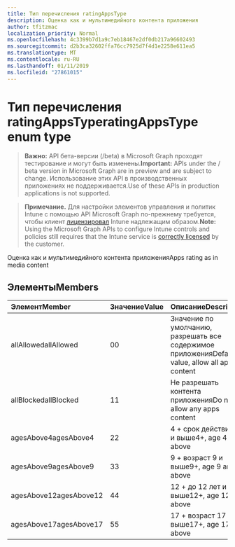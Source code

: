 ```yaml
---
title: Тип перечисления ratingAppsType
description: Оценка как и мультимедийного контента приложения
author: tfitzmac
localization_priority: Normal
ms.openlocfilehash: 4c3399b7d1a9c7eb18467e2df0db217a96602493
ms.sourcegitcommit: d2b3ca32602ffa76cc7925d7f4d1e2258e611ea5
ms.translationtype: MT
ms.contentlocale: ru-RU
ms.lasthandoff: 01/11/2019
ms.locfileid: "27861015"
---
```

# <a name="ratingappstype-enum-type"></a><span data-ttu-id="d910c-103">Тип перечисления ratingAppsType</span><span class="sxs-lookup"><span data-stu-id="d910c-103">ratingAppsType enum type</span></span>

> <span data-ttu-id="d910c-104">**Важно:** API бета-версии (/beta) в Microsoft Graph проходят тестирование и могут быть изменены.</span><span class="sxs-lookup"><span data-stu-id="d910c-104">**Important:** APIs under the / beta version in Microsoft Graph are in preview and are subject to change.</span></span> <span data-ttu-id="d910c-105">Использование этих API в производственных приложениях не поддерживается.</span><span class="sxs-lookup"><span data-stu-id="d910c-105">Use of these APIs in production applications is not supported.</span></span>

> <span data-ttu-id="d910c-106">**Примечание.** Для настройки элементов управления и политик Intune с помощью API Microsoft Graph по-прежнему требуется, чтобы клиент [лицензировал](https://go.microsoft.com/fwlink/?linkid=839381) Intune надлежащим образом.</span><span class="sxs-lookup"><span data-stu-id="d910c-106">**Note:** Using the Microsoft Graph APIs to configure Intune controls and policies still requires that the Intune service is [correctly licensed](https://go.microsoft.com/fwlink/?linkid=839381) by the customer.</span></span>

<span data-ttu-id="d910c-107">Оценка как и мультимедийного контента приложения</span><span class="sxs-lookup"><span data-stu-id="d910c-107">Apps rating as in media content</span></span>
## <a name="members"></a><span data-ttu-id="d910c-108">Элементы</span><span class="sxs-lookup"><span data-stu-id="d910c-108">Members</span></span>
|<span data-ttu-id="d910c-109">Элемент</span><span class="sxs-lookup"><span data-stu-id="d910c-109">Member</span></span>|<span data-ttu-id="d910c-110">Значение</span><span class="sxs-lookup"><span data-stu-id="d910c-110">Value</span></span>|<span data-ttu-id="d910c-111">Описание</span><span class="sxs-lookup"><span data-stu-id="d910c-111">Description</span></span>|
|:---|:---|:---|
|<span data-ttu-id="d910c-112">allAllowed</span><span class="sxs-lookup"><span data-stu-id="d910c-112">allAllowed</span></span>|<span data-ttu-id="d910c-113">0</span><span class="sxs-lookup"><span data-stu-id="d910c-113">0</span></span>|<span data-ttu-id="d910c-114">Значение по умолчанию, разрешать все содержимое приложения</span><span class="sxs-lookup"><span data-stu-id="d910c-114">Default value, allow all apps content</span></span>|
|<span data-ttu-id="d910c-115">allBlocked</span><span class="sxs-lookup"><span data-stu-id="d910c-115">allBlocked</span></span>|<span data-ttu-id="d910c-116">1</span><span class="sxs-lookup"><span data-stu-id="d910c-116">1</span></span>|<span data-ttu-id="d910c-117">Не разрешать контента приложения</span><span class="sxs-lookup"><span data-stu-id="d910c-117">Do not allow any apps content</span></span>|
|<span data-ttu-id="d910c-118">agesAbove4</span><span class="sxs-lookup"><span data-stu-id="d910c-118">agesAbove4</span></span>|<span data-ttu-id="d910c-119">2</span><span class="sxs-lookup"><span data-stu-id="d910c-119">2</span></span>|<span data-ttu-id="d910c-120">4 + срок действия 4 и выше</span><span class="sxs-lookup"><span data-stu-id="d910c-120">4+, age 4 and above</span></span>|
|<span data-ttu-id="d910c-121">agesAbove9</span><span class="sxs-lookup"><span data-stu-id="d910c-121">agesAbove9</span></span>|<span data-ttu-id="d910c-122">3</span><span class="sxs-lookup"><span data-stu-id="d910c-122">3</span></span>|<span data-ttu-id="d910c-123">9 + возраст 9 и выше</span><span class="sxs-lookup"><span data-stu-id="d910c-123">9+, age 9 and above</span></span>|
|<span data-ttu-id="d910c-124">agesAbove12</span><span class="sxs-lookup"><span data-stu-id="d910c-124">agesAbove12</span></span>|<span data-ttu-id="d910c-125">4</span><span class="sxs-lookup"><span data-stu-id="d910c-125">4</span></span>|<span data-ttu-id="d910c-126">12 + до 12 лет и выше</span><span class="sxs-lookup"><span data-stu-id="d910c-126">12+, age 12 and above</span></span> |
|<span data-ttu-id="d910c-127">agesAbove17</span><span class="sxs-lookup"><span data-stu-id="d910c-127">agesAbove17</span></span>|<span data-ttu-id="d910c-128">5</span><span class="sxs-lookup"><span data-stu-id="d910c-128">5</span></span>|<span data-ttu-id="d910c-129">17 + возраст 17 и выше</span><span class="sxs-lookup"><span data-stu-id="d910c-129">17+, age 17 and above</span></span>|





